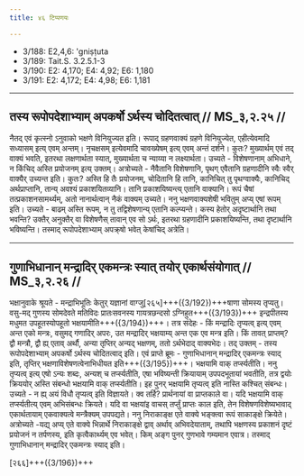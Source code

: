 ```yaml
---
title: ४६ टिप्पणयः

---
```

- 3/188: E2,4,6: 'gniṣṭuta
- 3/189: Tait.S. 3.2.5.1-3
- 3/190: E2: 4,170; E4: 4,92; E6: 1,180
- 3/191: E2: 4,172; E4: 4,98; E6: 1,181

____________________________________________


## तस्य रूपोपदेशाभ्याम् अपकर्षो ऽर्थस्य चोदितत्वात् // MS_३,२.२५ //

नैतद् एवं कृत्स्नो ऽनुवाको भक्षणे विनियुज्यत इति। रूपाद् ग्रहणवाक्यं ग्रहणे विनियुज्येत, एहीत्येवमादि सध्यासम् इत्य् एवम् अन्तम्। नृचक्षसम् इत्येवमादि चावख्येषम् इत्य् एवम् अन्तं दर्शने। कुतः? मुख्यार्थम् एवं तद् वाक्यं भवति, इतरथा लक्षणार्थता स्यात्, मुख्यार्थता च न्याय्या न लक्ष्यार्थता।
उच्यते - विशेषणानाम् अभिधाने, न किंचिद् अस्ति प्रयोजनम् इत्य् उक्तम्। अत्रोच्यते - नैवैतानि विशेषणानि, पृथग् एवैतानि ग्रहणादीनि स्वैः स्वैर् वाक्यैर् उच्यन्त इति। कुतः? अस्ति हि तैः प्रयोजनम्, चोदितानि हि तानि, कानिचित् तु पृथग्वाक्यैः, कानिचिद् अर्थप्राप्तानि, तान्य् अवश्यं प्रकाशयितव्यानि। तानि प्रकाशयिष्यन्त्य् एतानि वाक्यानि। रूपं चैषां तत्प्रकाशनसामर्थ्यम्, अतो नानार्थत्वान् नैकं वाक्यम् उच्यते। ननु भक्षणवाक्यशेषी भवितुम् अप्य् एषां रूपम् इति। उच्यते - बाढम् अस्ति रूपम्, न तु तद्विशेषणान्य् एतानि कल्प्यन्ते। कस्य हेतोर् अदृष्टार्थानि तथा भवन्ति? उक्तैर् अनुक्तैर् वा विशेषणैस् तावान् एव सो ऽर्थः, इतरथा ग्रहणादीनि प्रकाशयिष्यन्ति, तथा दृष्टार्थानि भविष्यन्ति। तस्माद् रूपोपदेशाभ्याम् अपक्र्षो भवेत् केषांचिद् अत्रेति।


____________________________________________


## गुणाभिधानान् मन्द्रादिर् एकमन्त्रः स्यात् तयोर् एकार्थसंयोगात् // MS_३,२.२६ //

भक्षानुवाके श्रूयते - मन्द्राभिभूतिः केतुर् यज्ञानां वाग्जु[२६५]+++({3/192})+++षाणा सोमस्य तृप्यतु। वसु-मद् गुणस्य सोमदेवते मतिविदः प्रातःसवनस्य गायत्रछन्दसो ऽग्निहुत+++({3/193})+++ इन्द्रपीतस्य मधुमत उपहूतस्योपहूतो भक्षयामीति+++({3/194})+++। तत्र संदेहः - किं मन्द्रादिः तृप्यत्व् इत्य् एवम् अन्त एको मन्त्रः, वसुमद् गणादिर् अपरः, उत मन्द्रादिर् भक्षयाम्य् अन्त एक एव मन्त्र इति। किं तावत् प्राप्तम्? द्वौ मन्त्रौ, द्वौ ह्य् एताव् अर्थौ, अन्या तृप्तिर् अन्यद् भक्षणम्, ततो ऽर्थभेदाद् वाक्यभेदः। तद् उक्तम् - तस्य रूपोपदेशाभ्याम् अपकर्षो ऽर्थस्य चोदितत्वाद् इति।
एवं प्राप्ते ब्रूमः - गुणाभिधानान् मन्द्रादिर् एकमन्त्रः स्याद् इति, तृप्तिर् भक्षणाविशेषणत्वेनाभिधीयत इति+++({3/195})+++। भक्षयामि वाक् तर्प्स्यतीति।
ननु तृप्यत्व् इत्य् एषो ऽन्यः शब्दः, अन्यश् च तर्प्स्यतीति, एषा भविष्यन्ती क्रियायाम् उपपदभूतायां भवतीति, तत्र द्वयोः क्रिययोर् अस्ति संबन्धो भक्षयामि वाक् तर्प्स्यतीति। इह पुनर् भक्षयामि तृप्यत्व् इति नास्ति कश्चित् संबन्धः। उच्यते - न ह्य् अयं विधौ तृप्यत्व् इति विज्ञायते। क्व तर्हि? प्रार्थनायां वा प्राप्तकाले वा। यदि भक्षयामि वाक् तर्प्स्यतीत्य् एवम् अभिसंबन्धः क्रियते। यदि वा भक्षयांइ वाचस् तर्प्तुं प्राप्तः काल इति, तेन विशेषणविशेष्यभावाद् एकार्थतायाम् एकवाक्यत्वे मन्त्रैक्यम् उपपद्यते। ननु निराकाङ्क्ष एते वाक्ये भङ्क्त्वा रूपं साकाङ्क्षे क्रियेते। अत्रोच्यते -यद्य् अप्य् एते वाक्ये भिन्नार्थे निराकाङ्क्षे द्वाव् अर्थाव् अभिवदेयाताम्, तथापि भक्षणस्य प्रकाशनं दृष्टं प्रयोजनं न तर्पणस्य, इति कृत्वैकार्थ्यम् एव भवेत्। किम् अङ्ग पुनर् गुणभावे गम्यमान एवात्र। तस्माद् गुणाभिधानान् मन्द्रादिर् एकमन्त्रः स्याद् इति।

[२६६]+++({3/196})+++
